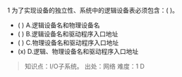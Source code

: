 1
为了实现设备的独立性、系统中的逻辑设备表必须包含：( )。
- ( ) A.逻辑设备名和物理设备名 
- ( ) B.逻辑设备名和驱动程序入口地址 
- ( ) C.物理设备名和驱动程序入口地址 
- (x) D.逻辑、物理设备名和驱动程序入口地址

> 知识点：I/O子系统。
> 出处：网络
> 难度：1
> D
